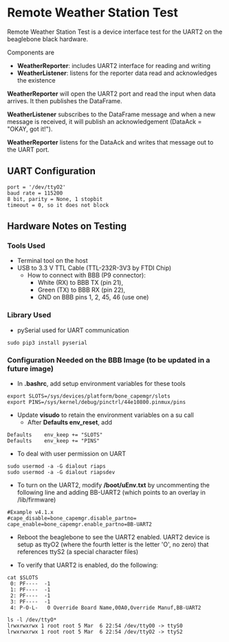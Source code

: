 # Remote Weather Station Test

Remote Weather Station Test is a device interface test for the UART2 on the beaglebone black hardware.  

Components are
- **WeatherReporter**: includes UART2 interface for reading and writing
- **WeatherListener**: listens for the reporter data read and acknowledges the existence

**WeatherReporter** will open the UART2 port and read the input when data arrives. It then publishes the DataFrame.

**WeatherListener** subscribes to the DataFrame message and when a new message is received, it will publish an acknowledgement (DataAck = "OKAY, got it!").

**WeatherReporter** listens for the DataAck and writes that message out to the UART port.

## UART Configuration
```
port = '/dev/ttyO2'
baud rate = 115200
8 bit, parity = None, 1 stopbit   
timeout = 0, so it does not block
```

## Hardware Notes on Testing

### Tools Used
- Terminal tool on the host
- USB to 3.3 V TTL Cable (TTL-232R-3V3 by FTDI Chip)
    - How to connect with BBB (P9 connector):  
      - White (RX) to BBB TX (pin 21),
      - Green (TX) to BBB RX (pin 22),
      - GND on BBB pins 1, 2, 45, 46 (use one)

### Library Used
- pySerial used for UART communication
```
sudo pip3 install pyserial
```

### Configuration Needed on the BBB Image (to be updated in a future image)
- In **.bashrc**, add setup environment variables for these tools
```
export SLOTS=/sys/devices/platform/bone_capemgr/slots
export PINS=/sys/kernel/debug/pinctrl/44e10800.pinmux/pins 
```

- Update **visudo** to retain the environment variables on a su call
  - After **Defaults env_reset**, add
```
Defaults    env_keep += "SLOTS"  
Defaults    env_keep += "PINS" 
```

- To deal with user permission on UART
```
sudo usermod -a -G dialout riaps
sudo usermod -a -G dialout riapsdev
```

- To turn on the UART2, modify **/boot/uEnv.txt** by uncommenting the following line and adding BB-UART2 (which points to an overlay in /lib/firmware)
```
#Example v4.1.x
#cape_disable=bone_capemgr.disable_partno=
cape_enable=bone_capemgr.enable_partno=BB-UART2
```

- Reboot the beaglebone to see the UART2 enabled. UART2 device is setup as ttyO2 (where the fourth letter is the letter 'O', no zero) that references ttyS2 (a special character files)

- To verify that UART2 is enabled, do the following:
```
cat $SLOTS
 0: PF----  -1
 1: PF----  -1
 2: PF----  -1
 3: PF----  -1
 4: P-O-L-   0 Override Board Name,00A0,Override Manuf,BB-UART2
```
```
ls -l /dev/ttyO*
lrwxrwxrwx 1 root root 5 Mar  6 22:54 /dev/ttyO0 -> ttyS0
lrwxrwxrwx 1 root root 5 Mar  6 22:54 /dev/ttyO2 -> ttyS2
```
